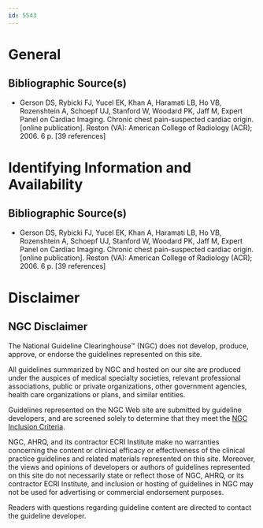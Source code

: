 ```yaml
---
id: 5543
---
```


# General

## Bibliographic Source(s)

- Gerson DS, Rybicki FJ, Yucel EK, Khan A, Haramati LB, Ho VB, Rozenshtein A, Schoepf UJ, Stanford W, Woodard PK, Jaff M, Expert Panel on Cardiac Imaging. Chronic chest pain-suspected cardiac origin. [online publication]. Reston (VA): American College of Radiology (ACR); 2006. 6 p. [39 references]

# Identifying Information and Availability

## Bibliographic Source(s)

- Gerson DS, Rybicki FJ, Yucel EK, Khan A, Haramati LB, Ho VB, Rozenshtein A, Schoepf UJ, Stanford W, Woodard PK, Jaff M, Expert Panel on Cardiac Imaging. Chronic chest pain-suspected cardiac origin. [online publication]. Reston (VA): American College of Radiology (ACR); 2006. 6 p. [39 references]

# Disclaimer

## NGC Disclaimer

The National Guideline Clearinghouse™ (NGC) does not develop, produce, approve, or endorse the guidelines represented on this site.

All guidelines summarized by NGC and hosted on our site are produced under the auspices of medical specialty societies, relevant professional associations, public or private organizations, other government agencies, health care organizations or plans, and similar entities.

Guidelines represented on the NGC Web site are submitted by guideline developers, and are screened solely to determine that they meet the [NGC Inclusion Criteria](/help-and-about/summaries/inclusion-criteria).

NGC, AHRQ, and its contractor ECRI Institute make no warranties concerning the content or clinical efficacy or effectiveness of the clinical practice guidelines and related materials represented on this site. Moreover, the views and opinions of developers or authors of guidelines represented on this site do not necessarily state or reflect those of NGC, AHRQ, or its contractor ECRI Institute, and inclusion or hosting of guidelines in NGC may not be used for advertising or commercial endorsement purposes.

Readers with questions regarding guideline content are directed to contact the guideline developer.

